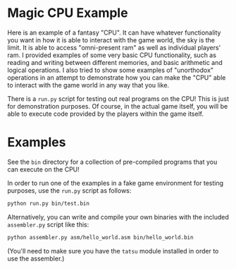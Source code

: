 # Magic CPU Example

Here is an example of a fantasy "CPU". It can have whatever functionality you want in how it is able to interact with the game world, the sky is the limit. It is able to access "omni-present ram" as well as individual players' ram. I provided examples of some very basic CPU functionality, such as reading and writing between different memories, and basic arithmetic and logical operations. I also tried to show some examples of "unorthodox" operations in an attempt to demonstrate how you can make the "CPU" able to interact with the game world in any way that you like.

There is a `run.py` script for testing out real programs on the CPU! This is just for demonstration purposes. Of course, in the actual game itself, you will be able to execute code provided by the players within the game itself.

# Examples

See the `bin` directory for a collection of pre-compiled programs that you can execute on the CPU!

In order to run one of the examples in a fake game environment for testing purposes, use the `run.py` script as follows:
```bash
python run.py bin/test.bin
```

Alternatively, you can write and compile your own binaries with the included `assembler.py` script like this:
```bash
python assembler.py asm/hello_world.asm bin/hello_world.bin
```

(You'll need to make sure you have the `tatsu` module installed in order to use the assembler.)
